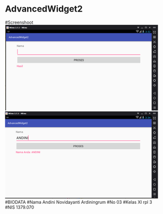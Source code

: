 # AdvancedWidget2
#Screenshoot
![screenshoot](https://github.com/Andininovidayanti/AdvancedWidget2/blob/master/Capture.PNG "")
![screenshoot](https://github.com/Andininovidayanti/AdvancedWidget2/blob/master/DSSAF.PNG "")
#BIODATA
#Nama
Andini Novidayanti Ardiningrum
#No
03
#Kelas
XI rpl 3
#NIS
1379.070
